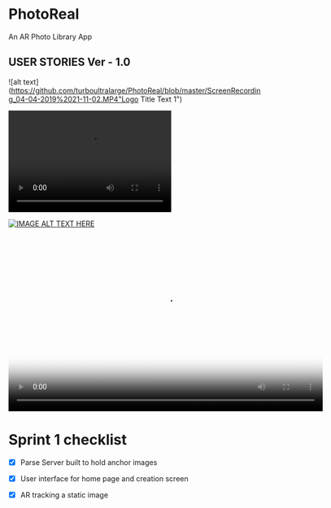 # PhotoReal
An AR Photo Library App


## USER STORIES Ver - 1.0

![alt text](https://github.com/turboultralarge/PhotoReal/blob/master/ScreenRecording_04-04-2019%2021-11-02.MP4"Logo Title Text 1")

<video src="https://github.com/turboultralarge/PhotoReal/blob/master/ScreenRecording_04-04-2019%2021-11-02.MP4" width="320" height="200" controls preload></video>

[![IMAGE ALT TEXT HERE](https://youtu.be/7zWyM_eDVSA.jpg)](https://youtu.be/7zWyM_eDVSA)

<video poster="poster.jpg" width="618" height="347" controls preload> 
    <source src="ScreenRecording_04-04-2019%2021-11-02.MP4"></source> 
</video>


# Sprint 1 checklist 

 - [x] Parse Server built to hold anchor images

 - [x] User interface for home page and creation screen

 - [x] AR tracking a static image
